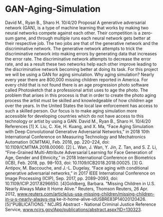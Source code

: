 # GAN-Aging-Simulation
David M., Ryan B., Sharo H. 
10/4/20 
Proposal 
A generative adversarial network (GAN), is a type of machine learning that works by making two neural networks compete against each other. Their competition is a zero-sum game, and through multiple runs each neural network gets better at their respective job. The two jobs are that of the generative network and the discriminative network. The generative network attempts to trick the discriminative network into making errors by generating data that increases the error rate. The discriminative network attempts to decrease the error rate, and as a result these two networks help each other improve leading to the discriminative network becoming better at doing its task. 
For this project we will be using a GAN for aging simulation. Why aging simulation? Nearly every year there are 800,000 missing children reported in America. For every child that is not found there is an age progression photo software called Photosketch that a professional artist uses to age the photo. The problem that arises in this process is that in order to create the photo aging process the artist must be skilled and knowledgeable of how children age over the years. In the United States the local law enforcement has access to such a skilled person. Our focus is to make aging simulation more accessible for developing countries which do not have access to this technology or artist by using a GAN.
David M., Ryan B., Sharo H. 
10/4/20 
References 
[1] X. Liu, C. Xie, H. Kuang, and X. Ma, “Face Aging Simulation with Deep Convolutional Generative Adversarial Networks,” in 2018 10th International Conference on Measuring Technology and Mechatronics Automation (ICMTMA), Feb. 2018, pp. 220–224, doi: 10.1109/ICMTMA.2018.00060. 
[2] L. Wan, J. Wan, Y. Jin, Z. Tan, and S. Z. Li, “Fine-Grained Multi-Attribute Adversarial Learning for Face Generation of Age, Gender and Ethnicity,” in 2018 International Conference on Biometrics (ICB), Feb. 2018, pp. 98–103, doi: 10.1109/ICB2018.2018.00025. 
[3] G. Antipov, M. Baccouche, and J.-L. Dugelay, “Face aging with conditional generative adversarial networks,” in 2017 IEEE International Conference on Image Processing (ICIP), Sep. 2017, pp. 2089–2093, doi: 10.1109/ICIP.2017.8296650. 
[4]Goldberg, Barbara. “Missing Children in U.S. Nearly Always Make It Home Alive.” Reuters, Thomson Reuters, 26 Apr. 2012, 
www.reuters.com/article/us-usa-missing-children/missing-children-in-u-s-nearly-always-ma ke-it-home-alive-idUSBRE83P14020120426. 
[5]“PUBLICATIONS.” NCJRS Abstract - National Criminal Justice Reference Service, www.ncjrs.gov/App/publications/abstract.aspx?ID=130323.
